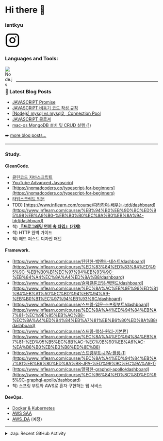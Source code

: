 # Hi there 👋
### isntkyu 
[![website](./img/instagram-light.svg)](https://www.instagram.com/isn.t_kyu/)

### Languages and Tools: 
 [<img align="left" alt="Node.js" width="26px" src="https://cdn.jsdelivr.net/gh/devicons/devicon/icons/nodejs/nodejs-original.svg" style="padding-right:10px;" />][webdevplaylist]
<!--
[<img align="left" alt="Visual Studio Code" width="26px" src="https://cdn.jsdelivr.net/gh/devicons/devicon/icons/vscode/vscode-original.svg" style="padding-right:10px;" />][webdevplaylist]
[<img align="left" alt="HTML5" width="26px" src="https://cdn.jsdelivr.net/gh/devicons/devicon/icons/html5/html5-original.svg" style="padding-right:10px;" />][webdevplaylist]
[<img align="left" alt="JavaScript" width="26px" src="https://cdn.jsdelivr.net/gh/devicons/devicon/icons/javascript/javascript-original.svg" style="padding-right:10px;" />][jsplaylist]
[<img align="left" alt="MySQL" width="26px" src="https://cdn.jsdelivr.net/gh/devicons/devicon/icons/mysql/mysql-original.svg" style="padding-right:10px;" />][webdevplaylist]
[<img align="left" alt="Git" width="26px" src="https://cdn.jsdelivr.net/gh/devicons/devicon/icons/git/git-original.svg" style="padding-right:10px;" />][webdevplaylist]
[<img align="left" alt="GitHub" width="26px" src="https://user-images.githubusercontent.com/3369400/139447912-e0f43f33-6d9f-45f8-be46-2df5bbc91289.png" style="padding-right:10px;" />](https://www.youtube.com/playlist?list=PLkwxH9e_vrAJ0WbEsFA9W3I1W-g_BTsbt#gh-dark-mode-only)
[<img align="left" alt="GitHub" width="26px" src="https://user-images.githubusercontent.com/3369400/139448065-39a229ba-4b06-434b-bc67-616e2ed80c8f.png" style="padding-right:10px;" />](https://www.youtube.com/playlist?list=PLkwxH9e_vrAJ0WbEsFA9W3I1W-g_BTsbt#gh-light-mode-only)
[<img align="left" alt="Terminal" width="26px" src="./img/terminal-light.svg" />](https://www.youtube.com/playlist?list=PLkwxH9e_vrAJ0WbEsFA9W3I1W-g_BTsbt#gh-light-mode-only)
 -->
<br />
<br />

---

### 📕 Latest Blog Posts

<!-- BLOG-POST-LIST:START -->
- [JAVASCRIPT Promise](https://velog.io/@isntkyu/JAVASCRIPT-Promise)
- [JAVASCRIPT 비동기 코드 작성 규칙](https://velog.io/@isntkyu/JAVASCRIPT-%EB%B9%84%EB%8F%99%EA%B8%B0-%EC%BD%94%EB%93%9C-%EC%9E%91%EC%84%B1-%EA%B7%9C%EC%B9%99)
- [[Nodejs] mysql vs mysql2 , Connection Pool](https://velog.io/@isntkyu/Nodejs-mysql-vs-mysql2-Connection-Pool)
- [JAVASCRIPT  클로져](https://velog.io/@isntkyu/JAVASCRIPT-%ED%81%B4%EB%A1%9C%EC%A0%B8)
- [mac-os MongoDB 설치 및 CRUD 실행 &lpar;1&rpar;](https://velog.io/@isntkyu/mac-os-MongoDB-%EC%84%A4%EC%B9%98-%EB%B0%8F-CRUD-%EC%8B%A4%ED%96%89)
<!-- BLOG-POST-LIST:END -->

➡️ [more blog posts...](https://velog.io/@isntkyu)

---

### Study.

#### CleanCode.

- [클린코드 자바스크립트](https://www.udemy.com/share/105zfE3@ksI6nVUsto7E9l8zzSofqpE0vrb4RXPEk_1K5qdambY0DWKMvLBOALnYoPdo4LwN3w==/)
- [YouTube Advanced Javascript](https://www.youtube.com/playlist?list=PL0Zuz27SZ-6N3bG4YZhkrCL3ZmDcLTuGd)
- [https://nomadcoders.co/typescript-for-beginners](https://nomadcoders.co/typescript-for-beginners)
- [타입스크립트 입문](https://www.udemy.com/share/106xlY3@-3rq1UAtTxy71-ZADPpmUQ9CRRELWKIWWTPFl11eeqnL6Qa0Z3w8ddXQsv7EOw7dGA==/)
- TDD) [https://www.inflearn.com/course/따라하며-배우는-tdd/dashboard](https://www.inflearn.com/course/%EB%94%B0%EB%9D%BC%ED%95%98%EB%A9%B0-%EB%B0%B0%EC%9A%B0%EB%8A%94-tdd/dashboard)
- 책)  [****『프로그래밍 언어 속 타입』(가제)****](https://blog.hjaem.info/2)
- 책) HTTP 완벽 가이드
- 책) 헤드 퍼스트 디자인 패턴

#### Framework.

- [https://www.inflearn.com/course/탄탄한-백엔드-네스트/dashboard](https://www.inflearn.com/course/%ED%83%84%ED%83%84%ED%95%9C-%EB%B0%B1%EC%97%94%EB%93%9C-%EB%84%A4%EC%8A%A4%ED%8A%B8/dashboard)
- [https://www.inflearn.com/course/슬랙클론코딩-백엔드/dashboard](https://www.inflearn.com/course/%EC%8A%AC%EB%9E%99%ED%81%B4%EB%A1%A0%EC%BD%94%EB%94%A9-%EB%B0%B1%EC%97%94%EB%93%9C/dashboard)
- [https://www.inflearn.com/course/스프링-입문-스프링부트/dashboard](https://www.inflearn.com/course/%EC%8A%A4%ED%94%84%EB%A7%81-%EC%9E%85%EB%AC%B8-%EC%8A%A4%ED%94%84%EB%A7%81%EB%B6%80%ED%8A%B8/dashboard)
- [https://www.inflearn.com/course/스프링-핵심-원리-기본편](https://www.inflearn.com/course/%EC%8A%A4%ED%94%84%EB%A7%81-%ED%95%B5%EC%8B%AC-%EC%9B%90%EB%A6%AC-%EA%B8%B0%EB%B3%B8%ED%8E%B8)
- [https://www.inflearn.com/course/스프링부트-JPA-활용-1](https://www.inflearn.com/course/%EC%8A%A4%ED%94%84%EB%A7%81%EB%B6%80%ED%8A%B8-JPA-%ED%99%9C%EC%9A%A9-1)
- [https://www.inflearn.com/course/얄팍한-graphql-apollo/dashboard](https://www.inflearn.com/course/%EC%96%84%ED%8C%8D%ED%95%9C-graphql-apollo/dashboard)
- 책) 스프링 부트와 AWS로 혼자 구현하는 웹 서비스

#### DevOps.

- [Docker & Kubernetes](https://www.udemy.com/share/106b8i3@UifJCSLlNvTviEACe4ftWP5vJwG4tbsAI0dkl9S1bcnVikKtCyRY7X89XYcZ-CTlAw==/)
- [AWS SAA](https://www.udemy.com/share/105PNY3@6bZJ08ZBAmCyXBcz5Ism3Vnj7iou53Pq3oDyeuSg4nBbe_QQ9h5EKi3oT_MYzztbGw==/)
- [AWS_DA](https://www.udemy.com/share/105YKe3@GInpjcL8Oc54OplWNFMV3JT6hkVXNFDrx2O_1vQr5bu6HXD03U1B9E5MEh9Br6Ofpw==/) (예정)

---

<details>
  <summary>:zap: Recent GitHub Activity</summary>
  
<!--START_SECTION:activity-->
<!-- 1. ❌ Closed PR [#5](https://github.com/codeSTACKr/nft-landing-page/pull/5) in [codeSTACKr/nft-landing-page](https://github.com/codeSTACKr/nft-landing-page)
2. 💪 Opened PR [#1580](https://github.com/anuraghazra/github-readme-stats/pull/1580) in [anuraghazra/github-readme-stats](https://github.com/anuraghazra/github-readme-stats)
3. 🗣 Commented on [#1572](https://github.com/anuraghazra/github-readme-stats/issues/1572) in [anuraghazra/github-readme-stats](https://github.com/anuraghazra/github-readme-stats)
4. 🎉 Merged PR [#1](https://github.com/mongodb-developer/mongodb-ecommerce/pull/1) in [mongodb-developer/mongodb-ecommerce](https://github.com/mongodb-developer/mongodb-ecommerce)
5. 💪 Opened PR [#1](https://github.com/mongodb-developer/mongodb-ecommerce/pull/1) in [mongodb-developer/mongodb-ecommerce](https://github.com/mongodb-developer/mongodb-ecommerce) -->
<!--END_SECTION:activity-->

</details>
<!-- 
<details>
  <summary>:zap: GitHub Stats</summary>

  <img align="left" alt="codeSTACKr's GitHub Stats" src="https://github-readme-stats.vercel.app/api?username=isntkyu&show_icons=true&hide_border=false&title_color=ff652f&icon_color=FFE400&bg_color=09131B&text_color=ffffff&border_color=0c1a25" /> -->

</details>

[website]: https://codeSTACKr.com
[course]: http://vsCodeHero.com
[twitter]: https://twitter.com/codeSTACKr
[youtube]: https://youtube.com/codeSTACKr
[instagram]: https://instagram.com/codeSTACKr
[linkedin]: https://linkedin.com/in/codeSTACKr
[webdevplaylist]: https://www.youtube.com/playlist?list=PLkwxH9e_vrAJ0WbEsFA9W3I1W-g_BTsbt
[jsplaylist]: https://www.youtube.com/playlist?list=PLkwxH9e_vrALRJKu7wfXby3MKeflhTu6B
[cssplaylist]: https://www.youtube.com/playlist?list=PLkwxH9e_vrALSdvZuEh6gqQdmDoDIoqz4
[reactplaylist]: https://www.youtube.com/playlist?list=PLkwxH9e_vrAK4TdffpxKY3QGyHCpxFcQ0
